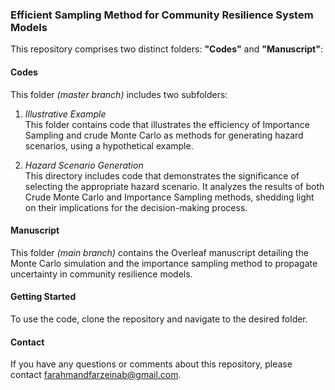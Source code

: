 ### Efficient Sampling Method for Community Resilience System Models
This repository comprises two distinct folders: **"Codes"** and **"Manuscript"**:

#### Codes  
This folder *(master branch)* includes two subfolders: 

1. *Illustrative Example*  
This folder contains code that illustrates the efficiency of Importance Sampling and crude Monte Carlo as methods for generating hazard scenarios, using a hypothetical example.   

2. *Hazard Scenario Generation*  
This directory includes code that demonstrates the significance of selecting the appropriate hazard scenario. It analyzes the results of both Crude Monte Carlo and Importance Sampling methods, shedding light on their implications for the decision-making process.
 
#### Manuscript
This folder *(main branch)* contains the Overleaf manuscript detailing the Monte Carlo simulation and the importance sampling method to propagate uncertainty in community resilience models. 

#### Getting Started
To use the code, clone the repository and navigate to the desired folder.  

#### Contact
If you have any questions or comments about this repository, please contact farahmandfarzeinab@gmail.com.
